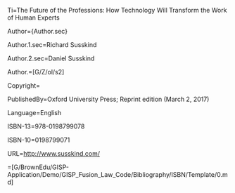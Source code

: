 Ti=The Future of the Professions: How Technology Will Transform the Work of Human Experts

Author={Author.sec}

Author.1.sec=Richard Susskind

Author.2.sec=Daniel Susskind

Author.=[G/Z/ol/s2]

Copyright=

PublishedBy=Oxford University Press; Reprint edition (March 2, 2017)

Language=English


ISBN-13=978-0198799078

ISBN-10=0198799071

URL=<a href="http://www.susskind.com/">http://www.susskind.com/</a>

=[G/BrownEdu/GISP-Application/Demo/GISP_Fusion_Law_Code/Bibliography/ISBN/Template/0.md]
